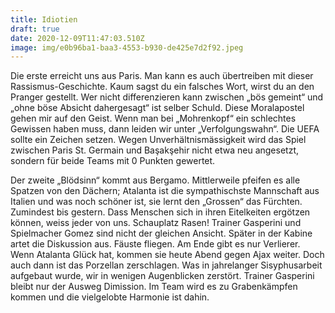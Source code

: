 ```yaml
---
title: Idiotien
draft: true
date: 2020-12-09T11:47:03.510Z
image: img/e0b96ba1-baa3-4553-b930-de425e7d2f92.jpeg
---
```

Die erste erreicht uns aus Paris. Man kann es auch übertreiben mit dieser Rassismus-Geschichte. Kaum sagst du ein falsches Wort, wirst du an den Pranger gestellt. Wer nicht differenzieren kann zwischen „bös gemeint“ und „ohne böse Absicht dahergesagt“ ist selber Schuld. Diese Moralapostel gehen mir auf den Geist. Wenn man bei „Mohrenkopf“ ein schlechtes Gewissen haben muss, dann leiden wir unter „Verfolgungswahn“. Die UEFA sollte ein Zeichen setzen. Wegen Unverhältnismässigkeit wird das Spiel zwischen Paris St. Germain und Başakşehir nicht etwa neu angesetzt, sondern für beide Teams mit 0 Punkten gewertet.

Der zweite „Blödsinn“ kommt aus Bergamo. Mittlerweile pfeifen es alle Spatzen von den Dächern; Atalanta ist die sympathischste Mannschaft aus Italien und was noch schöner ist, sie lernt den „Grossen“ das Fürchten. Zumindest bis gestern. Dass Menschen sich in ihren Eitelkeiten ergötzen können, weiss jeder von uns. Schauplatz Rasen! Trainer Gasperini und Spielmacher Gomez sind nicht der gleichen Ansicht. Später in der Kabine artet die Diskussion aus. Fäuste fliegen. Am Ende gibt es nur Verlierer. Wenn Atalanta Glück hat, kommen sie heute Abend gegen Ajax weiter. Doch auch dann ist das Porzellan zerschlagen. Was in jahrelanger Sisyphusarbeit aufgebaut wurde, wir in wenigen Augenblicken zerstört. Trainer Gasperini bleibt nur der Ausweg Dimission. Im Team wird es zu Grabenkämpfen kommen und die vielgelobte Harmonie ist dahin.